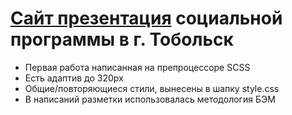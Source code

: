 # [Сайт презентация](https://alexlancev.github.io/progorod/) социальной программы в г. Тобольск

- Первая работа написанная на препроцессоре SCSS
- Есть адаптив до 320px
- Общие/повторяющиеся стили, вынесены в шапку style.css
- В написаний разметки использовалась методология БЭМ

